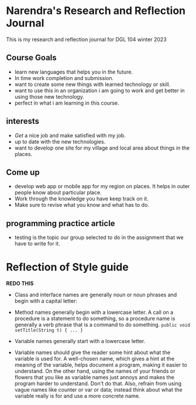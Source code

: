 # Narendra's Research and Reflection Journal 
This is my research and reflection journal for DGL 104 winter 2023


## Course Goals

- learn new languages that helps you in the future.
- In time work completion and submission.
- want to create some new things with learned technology or skill.
- want to use this in an organization i am going to work and get better in using those new technology.
- perfect in what i am learning in this course.


## interests

- *Get* a nice job and make satisfied with my job.
- up to date with the new technologies.
- want to develop one site for my village and local area about things in the places.

## Come up

- develop web app or mobile app for my region on places. It helps in outer people know about particular place.
- Work through the knowledge you have keep track on it.
- Make sure to revise what you know and what has to do.

## programming practice article 

- testing is the topic our group selected to do in the assignment that we have to write for it.

# Reflection of Style guide

**REDO THIS**

- Class and interface names are generally noun or noun phrases and begin with a capital letter:

- Method names generally begin with a lowercase letter. A call on a procedure is a statement to do something, so a procedure name is generally a verb phrase that is a command to do something.
  `public void setTitle(String t) { ... }`
- Variable names generally start with a lowercase letter.
- Variable names should give the reader some hint about what the variable is used for. A well-chosen name, which gives a hint at the meaning of the variable, helps document a program, making it easier to understand. On the other hand, using the names of your friends or flowers that you like as variable names just annoys and makes the program harder to understand. Don't do that. Also, refrain from using vague names like counter or var or data; instead think about what the variable really is for and use a more concrete name.